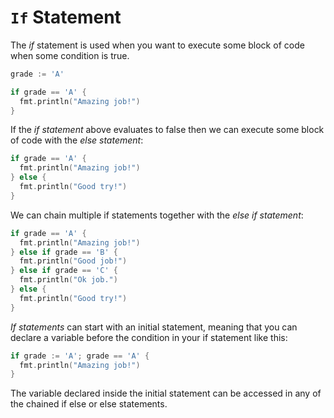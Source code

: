 # `If` Statement

The *if* statement is used when you want to execute some block of code when some condition is true.

```cpp
grade := 'A'

if grade == 'A' {
  fmt.println("Amazing job!")
}
```

If the *if statement* above evaluates to false then we can execute some block of code with the *else statement*:
```cpp
if grade == 'A' {
  fmt.println("Amazing job!")
} else {
  fmt.println("Good try!")  
}
```
We can chain multiple if statements together with the *else if statement*:
```cpp
if grade == 'A' {
  fmt.println("Amazing job!")
} else if grade == 'B' {
  fmt.println("Good job!")
} else if grade == 'C' {
  fmt.println("Ok job.")
} else {
  fmt.println("Good try!")  
}
```

*If statements* can start with an initial statement, meaning that you can declare a variable before the condition in your if statement like this:
```cpp
if grade := 'A'; grade == 'A' {
  fmt.println("Amazing job!")
}
```
The variable declared inside the initial statement can be accessed in any of the chained if else or else statements.
